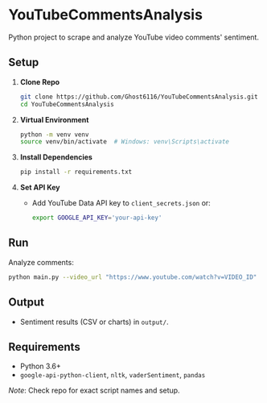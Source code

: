 # YouTubeCommentsAnalysis

Python project to scrape and analyze YouTube video comments' sentiment.

## Setup

1. **Clone Repo**
   ```bash
   git clone https://github.com/Ghost6116/YouTubeCommentsAnalysis.git
   cd YouTubeCommentsAnalysis
   ```

2. **Virtual Environment**
   ```bash
   python -m venv venv
   source venv/bin/activate  # Windows: venv\Scripts\activate
   ```

3. **Install Dependencies**
   ```bash
   pip install -r requirements.txt
   ```

4. **Set API Key**
   - Add YouTube Data API key to `client_secrets.json` or:
     ```bash
     export GOOGLE_API_KEY='your-api-key'
     ```

## Run

Analyze comments:
```bash
python main.py --video_url "https://www.youtube.com/watch?v=VIDEO_ID"
```

## Output
- Sentiment results (CSV or charts) in `output/`.

## Requirements
- Python 3.6+
- `google-api-python-client`, `nltk`, `vaderSentiment`, `pandas`

*Note*: Check repo for exact script names and setup.
